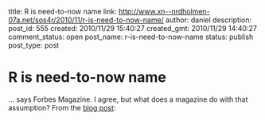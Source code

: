 title: R is need-to-now name
link: http://www.xn--nrdholmen-07a.net/sos4r/2010/11/r-is-need-to-now-name/
author: daniel
description: 
post_id: 555
created: 2010/11/29 15:40:27
created_gmt: 2010/11/29 14:40:27
comment_status: open
post_name: r-is-need-to-now-name
status: publish
post_type: post

# R is need-to-now name

... says Forbes Magazine. I agree, but what does a magazine do with that assumption? From the [blog post](http://blogs.forbes.com/smcnally/2010/11/10/names-you-need-to-know-in-2011-r-data-analysis-software/):